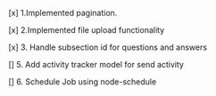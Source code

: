 [x] 1.Implemented pagination. <!-- 10-08-2024 -->

[x] 2.Implemented file upload functionality <!-- 12-08-2024 -->

[x] 3. Handle subsection id for questions and answers <!-- 23-08-2024 -->

[] 5. Add activity tracker model for send activity

[] 6. Schedule Job using node-schedule
